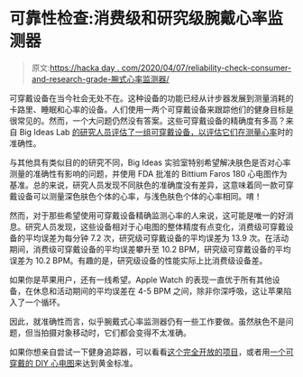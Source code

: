 # 可靠性检查:消费级和研究级腕戴心率监测器

> 原文:[https://hacka day . com/2020/04/07/reliability-check-consumer-and-research-grade-腕式心率监测器/](https://hackaday.com/2020/04/07/reliability-check-consumer-and-research-grade-wrist-worn-heart-rate-monitors/)

可穿戴设备在当今社会无处不在。这种设备的功能已经从计步器发展到测量消耗的卡路里、睡眠和心率的设备。人们使用一两个可穿戴设备来跟踪他们的健身目标是很常见的。然而，一个大问题仍然没有答案。这些可穿戴设备的精确度有多高？来自 Big Ideas Lab [的研究人员评估了一组可穿戴设备，以评估它们在测量心率](https://www.nature.com/articles/s41746-020-0226-6)时的准确性。

与其他具有类似目的的研究不同，Big Ideas 实验室特别希望解决肤色是否对心率测量的准确性有影响的问题，并使用 FDA 批准的 Bittium Faros 180 心电图作为基准。总的来说，研究人员发现不同肤色的准确度没有差异，这意味着同一款可穿戴设备可以测量深色肤色个体的心率，与浅色肤色个体的心率相同。唷！

然而，对于那些希望使用可穿戴设备精确监测心率的人来说，这可能是唯一的好消息。研究人员发现，这些设备相对于心电图的整体精度有点变化，消费级可穿戴设备的平均误差为每分钟 7.2 次，研究级可穿戴设备的平均误差为 13.9 次。在活动期间，消费级可穿戴设备的平均误差攀升至 10.2 BPM，研究级可穿戴设备的平均误差为 10.2 BPM。有趣的是，研究级设备的性能实际上比消费级设备差。

如果你是苹果用户，还有一线希望。Apple Watch 的表现一直优于所有其他设备，在休息和活动期间的平均误差在 4-5 BPM 之间，除非你深呼吸，这让苹果陷入了一个循环。

因此，就准确性而言，似乎腕戴式心率监测器仍有一些工作要做。虽然肤色不是问题，但当拍摄对象移动时，它们都会变得不太准确。

如果你想亲自尝试一下健身追踪器，可以看看[这个完全开放的项目](https://hackaday.com/2019/08/11/fitness-trackers-dont-have-to-be-proprietary/)，或者用[一个可穿戴的 DIY 心电图](https://hackaday.com/2019/11/08/uecg-a-very-small-wearable-ecg/)来达到黄金标准。